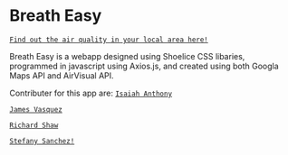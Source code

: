 # Breath Easy

[`Find out the air quality in your local area here!`](https://richardmshaw.github.io/Breath-Easy/)

Breath Easy is a webapp designed using Shoelice CSS libaries, programmed in javascript using Axios.js, and created using both Googla Maps API and AirVisual API.

Contributer for this app are:
[`Isaiah Anthony`](https://github.com/isaiahant)

[`James Vasquez`](https://github.com/JVSakura)

[`Richard Shaw`](https://github.com/RichardMShaw)

[`Stefany Sanchez!`](https://github.com/stefanysanz)
